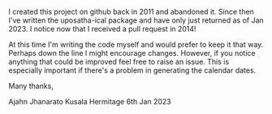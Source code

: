 I created this project on github back in 2011 and abandoned it. Since then I've written the uposatha-ical package
and have only just returned as of Jan 2023. I notice now that I received a pull request in 2014!

At this time I'm writing the code myself and would prefer to keep it that way. Perhaps down the line I might encourage
changes. However, if you notice anything that could be improved feel free to raise an issue. This is especially 
important if there's a problem in generating the calendar dates. 

Many thanks,

Ajahn Jhanarato
Kusala Hermitage 
6th Jan 2023